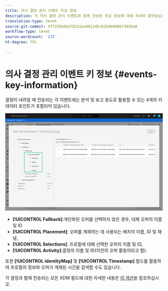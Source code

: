 ```yaml
---
title: 의사 결정 관리 이벤트 주요 정보
description: 각 의사 결정 관리 이벤트와 함께 전송된 주요 정보에 대해 자세히 알아보십시오.
translation-type: tm+mt
source-git-commit: 4ff255b6b57823a1a4622dbc62b4b8886fd956a0
workflow-type: tm+mt
source-wordcount: '133'
ht-degree: 75%

---
```


# 의사 결정 관리 이벤트 키 정보 {#events-key-information}

결정이 내려질 때 전송되는 각 이벤트에는 분석 및 보고 용도로 활용할 수 있는 4개의 키 데이터 포인트가 포함되어 있습니다.

![](../assets/events-dataset-preview.png)

* **[!UICONTROL Fallback]**:개인화된 오퍼를 선택하지 않은 경우, 대체 오퍼의 이름 및 ID
* **[!UICONTROL Placement]**: 오퍼를 게재하는 데 사용되는 배치의 이름, ID 및 채널,
* **[!UICONTROL Selections]**: 프로필에 대해 선택한 오퍼의 이름 및 ID,
* **[!UICONTROL Activity]**:결정의 이름 및 ID(이전의 오퍼 활동이라고 함).

또한 **[!UICONTROL identityMap]** 및 **[!UICONTROL Timestamp]** 필드를 활용하여 프로필의 정보와 오퍼가 게재된 시간을 검색할 수도 있습니다.

각 결정과 함께 전송되는 모든 XDM 필드에 대한 자세한 내용은 [이 섹션](xdm-fields.md)을 참조하십시오.

